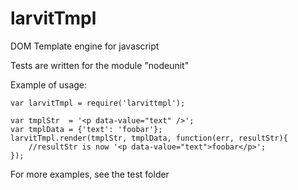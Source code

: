larvitTmpl
==========

DOM Template engine for javascript

Tests are written for the module "nodeunit"

Example of usage:

    var larvitTmpl = require('larvittmpl');

    var tmplStr  = '<p data-value="text" />';
    var tmplData = {'text': 'foobar'};
    larvitTmpl.render(tmplStr, tmplData, function(err, resultStr){
    	//resultStr is now '<p data-value="text">foobar</p>';
    });

For more examples, see the test folder
